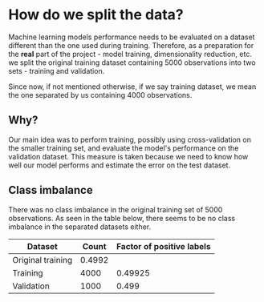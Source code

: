 # How do we split the data?

Machine learning models performance needs to be evaluated on a dataset different than the one used during training. Therefore, as a preparation for the **real** part of the project - model training, dimensionality reduction, etc. we split the original training dataset containing 5000 observations into two sets - training and validation.


Since now, if not mentioned otherwise, if we say training dataset, we mean the one separated by us containing 4000 observations.

## Why? 
Our main idea was to perform training, possibly using cross-validation on the smaller training set, and evaluate the model's performance on the validation dataset. This measure is taken because we need to know how well our model performs and estimate the error on the test dataset.

## Class imbalance
There was no class imbalance in the original training set of 5000 observations. As seen in the table below, there seems to be no class imbalance in the separated datasets either.


| Dataset | Count | Factor of positive labels |
|-------|-------| ------ |
| Original training | 0.4992 | 
| Training | 4000 | 0.49925 |
| Validation | 1000 | 0.499 |

